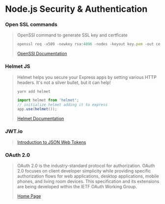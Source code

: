 # Node.js Security & Authentication

### Open SSL commands

> OpenSSl command to generate SSL key and certficate
> 
> ```javascript 
> openssl req -x509 -newkey rsa:4096 -nodes -keyout key.pem -out cert.pem -days 90 
> ``` 
>
> [OpenSSl Documentation](https://www.openssl.org/docs/)
> 
> 

### Helmet JS
> Helmet helps you secure your Express apps by setting various HTTP headers. It's not a silver bullet, but it can help!
> 
> ``` 
> yarn add helmet 
> ```
> 
> ```javascript
> import helmet from 'helmet';
> // initialize helmet adding it to express
> app.use(helmet());
> ```
> [Helmet Documentation](https://helmetjs.github.io/)

### JWT.io

> [Introduction to JSON Web Tokens
](https://jwt.io/introduction)

### OAuth 2.0
> OAuth 2.0 is the industry-standard protocol for authorization. OAuth 2.0 focuses on client developer simplicity while providing specific authorization flows for web applications, desktop applications, mobile phones, and living room devices. This specification and its extensions are being developed within the IETF OAuth Working Group.
>
> [Home Page](https://oauth.net/2/)
